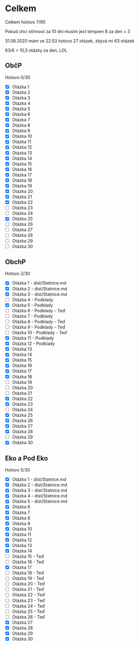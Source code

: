 # Celkem

Celkem hotovo 7/90

Pokud chci stihnout za 10 dní musim ject tempem 8 za den + 3

31.08.2020 mám ve 22:53 hotovo 27 otázek, zbývá mi 63 otázek

63/6 = 10,5 otázky za den, LOL

## ObčP

Hotovo 0/30

- [x] Otázka 1
- [x] Otázka 2
- [x] Otázka 3
- [x] Otázka 4
- [x] Otázka 5
- [x] Otázka 6
- [x] Otázka 7
- [x] Otázka 8
- [x] Otázka 9
- [x] Otázka 10
- [x] Otázka 11
- [x] Otázka 12
- [x] Otázka 13
- [x] Otázka 14
- [x] Otázka 15
- [x] Otázka 16
- [x] Otázka 17
- [x] Otázka 18
- [x] Otázka 19
- [x] Otázka 20
- [x] Otázka 21
- [x] Otázka 22
- [ ] Otázka 23
- [ ] Otázka 24
- [x] Otázka 25
- [ ] Otázka 26
- [ ] Otázka 27
- [ ] Otázka 28
- [ ] Otázka 29
- [ ] Otázka 30

## ObchP

Hotovo 2/30

- [x] Otázka 1 - dist/Statnice.md
- [x] Otázka 2 - dist/Statnice.md
- [x] Otázka 3 - dist/Statnice.md
- [ ] Otázka 4 - Podklady
- [x] Otázka 5 - Podklady
- [ ] Otázka 6 - Podklady - Teď
- [ ] Otázka 7 - Podklady
- [ ] Otázka 8 - Podklady - Teď
- [ ] Otázka 9 - Podklady - Teď
- [ ] Otázka 10 - Podklady - Teď
- [x] Otázka 11 - Podklady
- [x] Otázka 12 - Podklady
- [x] Otázka 13
- [x] Otázka 14
- [x] Otázka 15
- [x] Otázka 16
- [x] Otázka 17
- [x] Otázka 18
- [ ] Otázka 19
- [ ] Otázka 20
- [ ] Otázka 21
- [x] Otázka 22
- [x] Otázka 23
- [ ] Otázka 24
- [x] Otázka 25
- [x] Otázka 26
- [x] Otázka 27
- [x] Otázka 28
- [ ] Otázka 29
- [x] Otázka 30

## Eko a Pod Eko

Hotovo 5/30

- [x] Otázka 1 - dist/Statnice.md
- [x] Otázka 2 - dist/Statnice.md
- [x] Otázka 3 - dist/Statnice.md
- [x] Otázka 4 - dist/Statnice.md
- [x] Otázka 5 - dist/Statnice.md
- [x] Otázka 6
- [x] Otázka 7
- [x] Otázka 8
- [x] Otázka 9
- [x] Otázka 10
- [x] Otázka 11
- [x] Otázka 12
- [x] Otázka 13
- [x] Otázka 14
- [ ] Otázka 15 - Teď
- [ ] Otázka 16 - Teď
- [x] Otázka 17
- [ ] Otázka 18 - Teď
- [ ] Otázka 19 - Teď
- [ ] Otázka 20 - Teď
- [ ] Otázka 21 - Teď
- [ ] Otázka 22 - Teď
- [ ] Otázka 23 - Teď
- [ ] Otázka 24 - Teď
- [ ] Otázka 25 - Teď
- [ ] Otázka 26 - Teď
- [x] Otázka 27
- [x] Otázka 28
- [x] Otázka 29
- [x] Otázka 30
